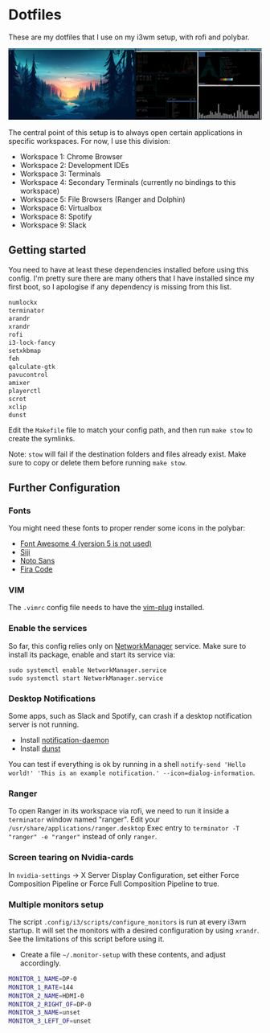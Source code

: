 # Dotfiles

These are my dotfiles that I use on my i3wm setup, with rofi and polybar.

![Desktop Picture](imgs/rmc-desktop.png "Desktop Picture")

The central point of this setup is to always open certain applications in specific workspaces. For now, I use this division:

- Workspace 1: Chrome Browser
- Workspace 2: Development IDEs
- Workspace 3: Terminals
- Workspace 4: Secondary Terminals (currently no bindings to this workspace)
- Workspace 5: File Browsers (Ranger and Dolphin)
- Workspace 6: Virtualbox
- Workspace 8: Spotify
- Workspace 9: Slack

## Getting started

You need to have at least these dependencies installed before using this config. I'm pretty sure there are many others that I have installed since my first boot, so I apologise if any dependency is missing from this list.

```
numlockx
terminator
arandr
xrandr
rofi
i3-lock-fancy
setxkbmap
feh
qalculate-gtk
pavucontrol
amixer
playerctl
scrot
xclip
dunst
```

Edit the `Makefile` file to match your config path, and then run `make stow` to create the symlinks.

Note: `stow` will fail if the destination folders and files already exist. Make sure to copy or delete them before running `make stow`.

## Further Configuration

### Fonts

You might need these fonts to proper render some icons in the polybar:

- [Font Awesome 4 (version 5 is not used)](https://aur.archlinux.org/packages/ttf-font-awesome-4/)
- [Siji](https://aur.archlinux.org/packages/siji-git)
- [Noto Sans](https://www.archlinux.org/packages/extra/any/noto-fonts/)
- [Fira Code](https://www.archlinux.org/packages/community/any/ttf-fira-code/)

### VIM
The `.vimrc` config file needs to have the [vim-plug](https://github.com/junegunn/vim-plug) installed.

### Enable the services
So far, this config relies only on [NetworkManager](https://wiki.archlinux.org/index.php?title=NetworkManager) service. Make sure to install its package, enable and start its service via:

```
sudo systemctl enable NetworkManager.service
sudo systemctl start NetworkManager.service
```

### Desktop Notifications
Some apps, such as Slack and Spotify, can crash if a desktop notification server is not running.
- Install [notification-daemon](https://www.archlinux.org/packages/?name=notification-daemon)
- Install [dunst](https://www.archlinux.org/packages/?name=dunst)

You can test if everything is ok by running in a shell `notify-send 'Hello world!' 'This is an example notification.' --icon=dialog-information`.

### Ranger
To open Ranger in its workspace via rofi, we need to run it inside a `terminator` window named "ranger". Edit your `/usr/share/applications/ranger.desktop` Exec entry to `terminator -T "ranger" -e "ranger"` instead of only `ranger`.

### Screen tearing on Nvidia-cards
In `nvidia-settings` -> X Server Display Configuration, set either Force Composition Pipeline or Force Full Composition Pipeline to true.

### Multiple monitors setup
The script `.config/i3/scripts/configure_monitors` is run at every i3wm startup. It will set the monitors with a desired configuration by using `xrandr`. See the limitations of this script before using it.
- Create a file `~/.monitor-setup` with these contents, and adjust accordingly.

```bash
MONITOR_1_NAME=DP-0
MONITOR_1_RATE=144
MONITOR_2_NAME=HDMI-0
MONITOR_2_RIGHT_OF=DP-0
MONITOR_3_NAME=unset
MONITOR_3_LEFT_OF=unset
``` 
